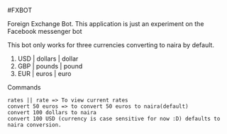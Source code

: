 #FXBOT

Foreign Exchange Bot.
This application is just an experiment on the Facebook messenger bot

This bot only works for three currencies converting to naira by default.

1. USD | dollars | dollar
2. GBP | pounds | pound
3. EUR | euros | euro

Commands

```
rates || rate => To view current rates
convert 50 euros => to convert 50 euros to naira(default) 
convert 100 dollars to naira
convert 100 USD (currency is case sensitive for now :D) defaults to naira conversion.
```
